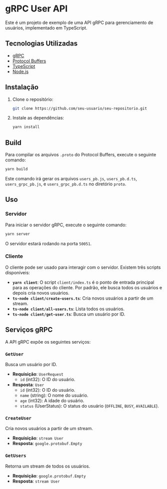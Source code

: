 # gRPC User API

Este é um projeto de exemplo de uma API gRPC para gerenciamento de usuários, implementado em TypeScript.

## Tecnologias Utilizadas

*   [gRPC](https://grpc.io/)
*   [Protocol Buffers](https://developers.google.com/protocol-buffers)
*   [TypeScript](https://www.typescriptlang.org/)
*   [Node.js](https://nodejs.org/)

## Instalação

1.  Clone o repositório:

    ```bash
    git clone https://github.com/seu-usuario/seu-repositorio.git
    ```

2.  Instale as dependências:

    ```bash
    yarn install
    ```

## Build

Para compilar os arquivos `.proto` do Protocol Buffers, execute o seguinte comando:

```bash
yarn build
```

Este comando irá gerar os arquivos `users_pb.js`, `users_pb.d.ts`, `users_grpc_pb.js`, e `users_grpc_pb.d.ts` no diretório `proto`.

## Uso

### Servidor

Para iniciar o servidor gRPC, execute o seguinte comando:

```bash
yarn server
```

O servidor estará rodando na porta `50051`.

### Cliente

O cliente pode ser usado para interagir com o servidor. Existem três scripts disponíveis:

*   **`yarn client`**: O script `client/index.ts` é o ponto de entrada principal para as operações do cliente. Por padrão, ele busca todos os usuários e depois cria novos usuários.
*   **`ts-node client/create-users.ts`**: Cria novos usuários a partir de um stream.
*   **`ts-node client/all-users.ts`**: Lista todos os usuários.
*   **`ts-node client/get-user.ts`**: Busca um usuário por ID.

## Serviços gRPC

A API gRPC expõe os seguintes serviços:

### `GetUser`

Busca um usuário por ID.

*   **Requisição**: `UserRequest`
    *   `id` (int32): O ID do usuário.
*   **Resposta**: `User`
    *   `id` (int32): O ID do usuário.
    *   `name` (string): O nome do usuário.
    *   `age` (int32): A idade do usuário.
    *   `status` (UserStatus): O status do usuário (`OFFLINE`, `BUSY`, `AVAILABLE`).

### `CreateUser`

Cria novos usuários a partir de um stream.

*   **Requisição**: `stream User`
*   **Resposta**: `google.protobuf.Empty`

### `GetUsers`

Retorna um stream de todos os usuários.

*   **Requisição**: `google.protobuf.Empty`
*   **Resposta**: `stream User`
